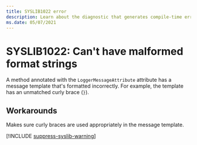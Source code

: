 ```yaml
---
title: SYSLIB1022 error
description: Learn about the diagnostic that generates compile-time error SYSLIB1022.
ms.date: 05/07/2021
---
```


# SYSLIB1022: Can't have malformed format strings

A method annotated with the `LoggerMessageAttribute` attribute has a message template that's formatted incorrectly. For example, the template has an unmatched curly brace (`}`).

## Workarounds

Makes sure curly braces are used appropriately in the message template.

[!INCLUDE [suppress-syslib-warning](includes/suppress-syslib-diagnostics.md)]
